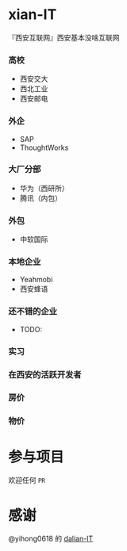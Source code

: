 # xian-IT

『西安互联网』西安基本没啥互联网

### 高校

- 西安交大
- 西北工业
- 西安邮电

### 外企

- SAP
- ThoughtWorks

### 大厂分部

- 华为（西研所）
- 腾讯（内包）

### 外包

- 中软国际

### 本地企业

- Yeahmobi
- 西安蜂语

### 还不错的企业

- TODO:

### 实习

### 在西安的活跃开发者

### 房价

### 物价

# 参与项目

欢迎任何 `PR`

# 感谢

@yihong0618 的 [dalian-IT](https://github.com/yihong0618/dalian-IT)

